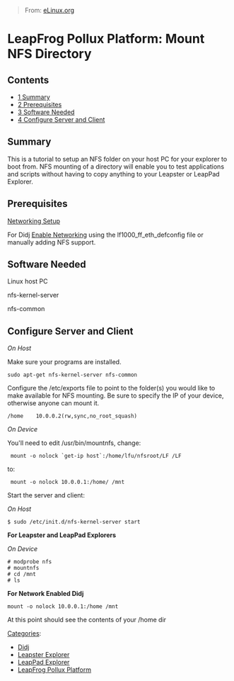 > From: [eLinux.org](http://eLinux.org/LeapFrog_Pollux_Platform:_Mount_NFS_Directory "http://eLinux.org/LeapFrog_Pollux_Platform:_Mount_NFS_Directory")


# LeapFrog Pollux Platform: Mount NFS Directory



## Contents

-   [1 Summary](#summary)
-   [2 Prerequisites](#prerequisites)
-   [3 Software Needed](#software-needed)
-   [4 Configure Server and Client](#configure-server-and-client)

## Summary

This is a tutorial to setup an NFS folder on your host PC for your
explorer to boot from. NFS mounting of a directory will enable you to
test applications and scripts without having to copy anything to your
Leapster or LeapPad Explorer.

## Prerequisites

[Networking
Setup](http://eLinux.org/LeapFrog_Pollux_Platform:_Networking "LeapFrog Pollux Platform: Networking")

For Didj [Enable
Networking](http://eLinux.org/Didj_Enable_Networking "Didj Enable Networking") using the
lf1000\_ff\_eth\_defconfig file or manually adding NFS support.



## Software Needed

Linux host PC

nfs-kernel-server

nfs-common



## Configure Server and Client

*On Host*

Make sure your programs are installed.

    sudo apt-get nfs-kernel-server nfs-common


 Configure the /etc/exports file to point to the folder(s) you would
like to make available for NFS mounting. Be sure to specify the IP of
your device, otherwise anyone can mount it.

    /home    10.0.0.2(rw,sync,no_root_squash)


 *On Device*

You'll need to edit /usr/bin/mountnfs, change:

     mount -o nolock `get-ip host`:/home/lfu/nfsroot/LF /LF

to:

     mount -o nolock 10.0.0.1:/home/ /mnt

Start the server and client:


 *On Host*

    $ sudo /etc/init.d/nfs-kernel-server start


 **For Leapster and LeapPad Explorers**

*On Device*

    # modprobe nfs
    # mountnfs
    # cd /mnt
    # ls


 **For Network Enabled Didj**

    mount -o nolock 10.0.0.1:/home /mnt


 At this point should see the contents of your /home dir


[Categories](http://eLinux.org/Special:Categories "Special:Categories"):

-   [Didj](http://eLinux.org/Category:Didj "Category:Didj")
-   [Leapster
    Explorer](http://eLinux.org/Category:Leapster_Explorer "Category:Leapster Explorer")
-   [LeapPad
    Explorer](http://eLinux.org/index.php?title=Category:LeapPad_Explorer&action=edit&redlink=1 "Category:LeapPad Explorer (page does not exist)")
-   [LeapFrog Pollux
    Platform](http://eLinux.org/index.php?title=Category:LeapFrog_Pollux_Platform&action=edit&redlink=1 "Category:LeapFrog Pollux Platform (page does not exist)")

